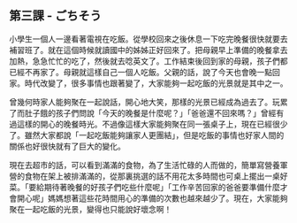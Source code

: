 ## 第三課 - ごちそう

小學生一個人一邊看著電視在吃飯。從學校回來之後休息一下吃完晚餐很快就要去補習班了。就在這個時候就讀國中的姊姊正好回來了。把母親早上準備的晚餐拿去加熱，急急忙忙的吃了，然後就去唸英文了。工作結束後回到家的母親，孩子們都已經不再家了。母親就這樣自己一個人吃飯。父親的話，說了今天也會晚一點回家。時代改變了，很多事情也跟著變了，大家能夠一起吃飯的光景就是其中之一。

曾幾何時家人能夠聚在一起說話，開心地大笑，那樣的光景已經成為過去了。玩累了而肚子餓的孩子們問說「今天的晚餐是什麼呢？」「爸爸還不回來嗎？」曾經有過這樣的開心的晚餐時光。不過像這樣大家能夠聚在同一張桌子上，現在已經很少了。雖然大家都說「一起吃飯能夠讓家人更團結」，但是吃飯的事情也好家人間的關係也好很快就有了巨大的變化。

現在去超市的話，可以看到滿滿的食物，為了生活忙碌的人而做的，簡單寫營養軍營的食物在架上被排滿滿的，從那裏挑選的話不用花太多時間也可桌上擺出一桌好菜。「要給期待著晚餐的好孩子們吃些什麼呢」「工作辛苦回家的爸爸要準備什麼才會開心呢」媽媽想著這些花時間用心的準備的次數也越來越少了。現在，大家能夠聚在一起吃飯的光景，變得也只能說好壞念啊！